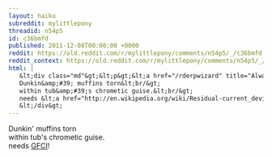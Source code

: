 ```yaml
---
layout: haiku
subreddit: mylittlepony
threadid: n54p5
id: c36bmfd
published: 2011-12-08T00:00:00 +0000
reddit: https://old.reddit.com/r/mylittlepony/comments/n54p5/_/c36bmfd
reddit_context: https://old.reddit.com/r/mylittlepony/comments/n54p5/_/c36bmfd?context=3
html: |
   &lt;div class="md"&gt;&lt;p&gt;&lt;a href="/rderpwizard" title="Always Relevant / Humility Is One Path / Paper Bag Princess"&gt;&lt;/a&gt; 
   Dunkin&amp;#39; muffins torn&lt;br/&gt;
   within tub&amp;#39;s chrometic guise.&lt;br/&gt;
   needs &lt;a href="http://en.wikipedia.org/wiki/Residual-current_device"&gt;GFCI&lt;/a&gt;!&lt;/p&gt;
   &lt;/div&gt;
---
```


[](/rderpwizard "Always Relevant / Humility Is One Path / Paper Bag Princess") 
Dunkin' muffins torn  
within tub's chrometic guise.  
needs [GFCI](http://en.wikipedia.org/wiki/Residual-current_device)!